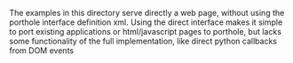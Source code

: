 The examples in this directory serve directly a web page, without using the
porthole interface definition xml. Using the direct interface makes it simple to
port existing applications or html/javascript pages to porthole, but lacks some
functionality of the full implementation, like direct python callbacks from DOM
events